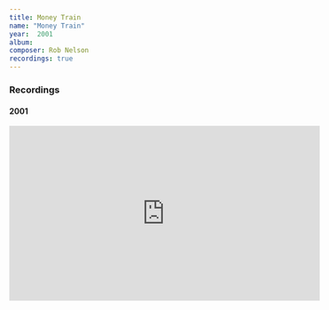 ```yaml
---
title: Money Train
name: "Money Train"
year:  2001
album: 
composer: Rob Nelson
recordings: true
---
```


<h3>Recordings</h3>

<h4>2001</h4>

<iframe width="560" height="315" src="https://www.youtube.com/embed/-2NQ7nUR5Xk" frameborder="0" allow="accelerometer; autoplay; encrypted-media; gyroscope; picture-in-picture" allowfullscreen></iframe>
